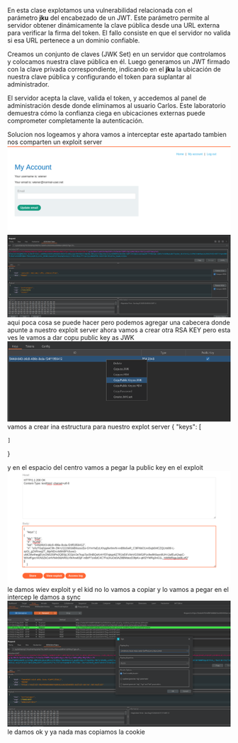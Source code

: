 En esta clase explotamos una vulnerabilidad relacionada con el parámetro **jku** del encabezado de un JWT. Este parámetro permite al servidor obtener dinámicamente la clave pública desde una URL externa para verificar la firma del token. El fallo consiste en que el servidor no valida si esa URL pertenece a un dominio confiable.

Creamos un conjunto de claves (JWK Set) en un servidor que controlamos y colocamos nuestra clave pública en él. Luego generamos un JWT firmado con la clave privada correspondiente, indicando en el **jku** la ubicación de nuestra clave pública y configurando el token para suplantar al administrador.

El servidor acepta la clave, valida el token, y accedemos al panel de administración desde donde eliminamos al usuario Carlos. Este laboratorio demuestra cómo la confianza ciega en ubicaciones externas puede comprometer completamente la autenticación.

Solucion
nos logeamos y ahora vamos a interceptar este apartado tambien nos comparten un exploit server
![Pasted_image_20250831000621.png](Imagenes/Pasted_image_20250831000621.png)
![Pasted_image_20250831000828.png](Imagenes/Pasted_image_20250831000828.png)
aqui poca cosa se puede hacer pero podemos agregar una cabecera donde apunte a nuestro exploit server
ahora vamos a crear otra RSA KEY
pero esta ves le vamos a dar copu public key as JWK
![Pasted_image_20250831001142.png](Imagenes/Pasted_image_20250831001142.png)
vamos a crear ina estructura para nuestro explot server
{
    "keys": [

    ]
}

y en el espacio del centro vamos a pegar la public key en el exploit
![Pasted_image_20250831001422.png](Imagenes/Pasted_image_20250831001422.png)
le damos wiev exploit 
y el kid no lo vamos a copiar y lo vamos a pegar en el intercep
le damos a sync
![Pasted_image_20250831001938.png](Imagenes/Pasted_image_20250831001938.png)
le damos ok
y ya nada mas copiamos la cookie


